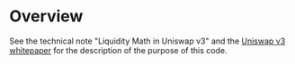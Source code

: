 # Overview

See the technical note "Liquidity Math in Uniswap v3" and the [Uniswap v3 whitepaper](https://uniswap.org/whitepaper-v3.pdf) for the description of the purpose of this code.
